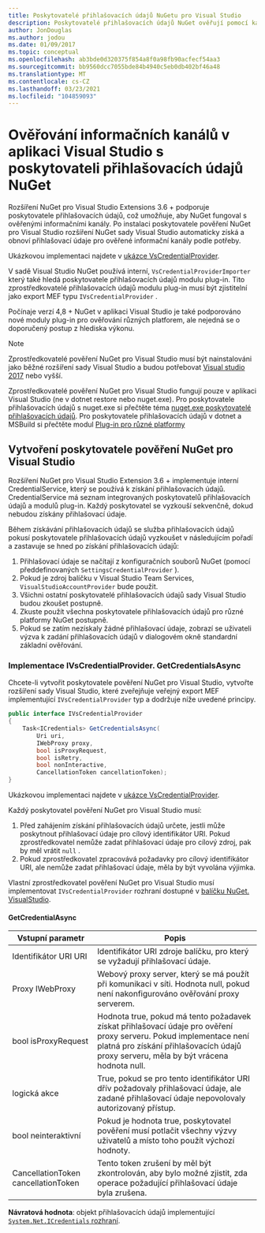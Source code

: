```yaml
---
title: Poskytovatelé přihlašovacích údajů NuGetu pro Visual Studio
description: Poskytovatelé přihlašovacích údajů NuGet ověřují pomocí kanálů implementaci rozhraní IVsCredentialProvider v rozšíření sady Visual Studio.
author: JonDouglas
ms.author: jodou
ms.date: 01/09/2017
ms.topic: conceptual
ms.openlocfilehash: ab3bde0d320375f854a8f0a98fb90acfecf54aa3
ms.sourcegitcommit: bb9560dcc7055bde84b4940c5eb0db402bf46a48
ms.translationtype: MT
ms.contentlocale: cs-CZ
ms.lasthandoff: 03/23/2021
ms.locfileid: "104859093"
---
```

# <a name="authenticating-feeds-in-visual-studio-with-nuget-credential-providers"></a>Ověřování informačních kanálů v aplikaci Visual Studio s poskytovateli přihlašovacích údajů NuGet

Rozšíření NuGet pro Visual Studio Extensions 3.6 + podporuje poskytovatele přihlašovacích údajů, což umožňuje, aby NuGet fungoval s ověřenými informačními kanály.
Po instalaci poskytovatele pověření NuGet pro Visual Studio rozšíření NuGet sady Visual Studio automaticky získá a obnoví přihlašovací údaje pro ověřené informační kanály podle potřeby.

Ukázkovou implementaci najdete v [ukázce VsCredentialProvider](https://github.com/NuGet/Samples/tree/main/VsCredentialProvider).

V sadě Visual Studio NuGet používá interní, `VsCredentialProviderImporter` který také hledá poskytovatele přihlašovacích údajů modulu plug-in. Tito zprostředkovatelé přihlašovacích údajů modulu plug-in musí být zjistitelní jako export MEF typu `IVsCredentialProvider` .

Počínaje verzí 4,8 + NuGet v aplikaci Visual Studio je také podporováno nové moduly plug-in pro ověřování různých platforem, ale nejedná se o doporučený postup z hlediska výkonu.

> [!Note]
> Zprostředkovatelé pověření NuGet pro Visual Studio musí být nainstalováni jako běžné rozšíření sady Visual Studio a budou potřebovat [Visual studio 2017](https://aka.ms/vs/15/release/vs_enterprise.exe) nebo vyšší.
>
> Zprostředkovatelé pověření NuGet pro Visual Studio fungují pouze v aplikaci Visual Studio (ne v dotnet restore nebo nuget.exe). Pro poskytovatele přihlašovacích údajů s nuget.exe si přečtěte téma [nuget.exe poskytovatelé přihlašovacích údajů](nuget-exe-Credential-providers.md).
> Pro poskytovatele přihlašovacích údajů v dotnet a MSBuild si přečtěte modul [Plug-in pro různé platformy](nuget-cross-platform-authentication-plugin.md)

## <a name="creating-a-nuget-credential-provider-for-visual-studio"></a>Vytvoření poskytovatele pověření NuGet pro Visual Studio

Rozšíření NuGet pro Visual Studio Extension 3.6 + implementuje interní CredentialService, který se používá k získání přihlašovacích údajů. CredentialService má seznam integrovaných poskytovatelů přihlašovacích údajů a modulů plug-in. Každý poskytovatel se vyzkouší sekvenčně, dokud nebudou získány přihlašovací údaje.

Během získávání přihlašovacích údajů se služba přihlašovacích údajů pokusí poskytovatele přihlašovacích údajů vyzkoušet v následujícím pořadí a zastavuje se hned po získání přihlašovacích údajů:

1. Přihlašovací údaje se načítají z konfiguračních souborů NuGet (pomocí předdefinovaných `SettingsCredentialProvider` ).
1. Pokud je zdroj balíčku v Visual Studio Team Services, `VisualStudioAccountProvider` bude použit.
1. Všichni ostatní poskytovatelé přihlašovacích údajů sady Visual Studio budou zkoušet postupně.
1. Zkuste použít všechna poskytovatele přihlašovacích údajů pro různé platformy NuGet postupně.
1. Pokud se zatím nezískaly žádné přihlašovací údaje, zobrazí se uživateli výzva k zadání přihlašovacích údajů v dialogovém okně standardní základní ověřování.

### <a name="implementing-ivscredentialprovidergetcredentialsasync"></a>Implementace IVsCredentialProvider. GetCredentialsAsync

Chcete-li vytvořit poskytovatele pověření NuGet pro Visual Studio, vytvořte rozšíření sady Visual Studio, které zveřejňuje veřejný export MEF implementující `IVsCredentialProvider` typ a dodržuje níže uvedené principy.

```cs
public interface IVsCredentialProvider
{
    Task<ICredentials> GetCredentialsAsync(
        Uri uri,
        IWebProxy proxy,
        bool isProxyRequest,
        bool isRetry,
        bool nonInteractive,
        CancellationToken cancellationToken);
}
```

Ukázkovou implementaci najdete v [ukázce VsCredentialProvider](https://github.com/NuGet/Samples/tree/main/VsCredentialProvider).

Každý poskytovatel pověření NuGet pro Visual Studio musí:

1. Před zahájením získání přihlašovacích údajů určete, jestli může poskytnout přihlašovací údaje pro cílový identifikátor URI. Pokud zprostředkovatel nemůže zadat přihlašovací údaje pro cílový zdroj, pak by měl vrátit `null` .
1. Pokud zprostředkovatel zpracovává požadavky pro cílový identifikátor URI, ale nemůže zadat přihlašovací údaje, měla by být vyvolána výjimka.

Vlastní zprostředkovatel pověření NuGet pro Visual Studio musí implementovat `IVsCredentialProvider` rozhraní dostupné v [balíčku NuGet. VisualStudio](https://www.nuget.org/packages/NuGet.VisualStudio/).

#### <a name="getcredentialasync"></a>GetCredentialAsync

| Vstupní parametr |Popis|
| ----------------|-----------|
| Identifikátor URI URI | Identifikátor URI zdroje balíčku, pro který se vyžadují přihlašovací údaje.|
| Proxy IWebProxy | Webový proxy server, který se má použít při komunikaci v síti. Hodnota null, pokud není nakonfigurováno ověřování proxy serverem. |
| bool isProxyRequest | Hodnota true, pokud má tento požadavek získat přihlašovací údaje pro ověření proxy serveru. Pokud implementace není platná pro získání přihlašovacích údajů proxy serveru, měla by být vrácena hodnota null. |
| logická akce | True, pokud se pro tento identifikátor URI dřív požadovaly přihlašovací údaje, ale zadané přihlašovací údaje nepovolovaly autorizovaný přístup. |
| bool neinteraktivní | Pokud je hodnota true, poskytovatel pověření musí potlačit všechny výzvy uživatelů a místo toho použít výchozí hodnoty. |
| CancellationToken cancellationToken | Tento token zrušení by měl být zkontrolován, aby bylo možné zjistit, zda operace požadující přihlašovací údaje byla zrušena. |

**Návratová hodnota**: objekt přihlašovacích údajů implementující [ `System.Net.ICredentials` rozhraní](/dotnet/api/system.net.icredentials).
